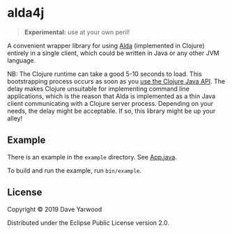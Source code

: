 # alda4j

> **Experimental:** use at your own peril!

A convenient wrapper library for using [Alda](https://alda.io) (implemented in
Clojure) entirely in a single client, which could be written in Java or any
other JVM language.

NB: The Clojure runtime can take a good 5-10 seconds to load. This bootstrapping
process occurs as soon as you [use the Clojure Java
API](https://clojure.org/reference/java_interop#_calling_clojure_from_java). The
delay makes Clojure unsuitable for implementing command line applications, which
is the reason that Alda is implemented as a thin Java client communicating with
a Clojure server process. Depending on your needs, the delay might be
acceptable. If so, this library might be up your alley!

## Example

There is an example in the `example` directory. See
[App.java](example/src/main/java/alda4j/example/App.java).

To build and run the example, run `bin/example`.

## License

Copyright © 2019 Dave Yarwood

Distributed under the Eclipse Public License version 2.0.
